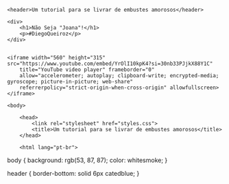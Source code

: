 <body>

    <header>Um tutorial para se livrar de embustes amorosos</header>

    <div>
        <h1>Não Seja "Joana"!</h1>
        <p>#DiegoQueiroz</p>
    </div>


    <iframe width="560" height="315" src="https://www.youtube.com/embed/YrOlI10kpK4?si=30nb33PJjkX88Y1C"
        title="YouTube video player" frameborder="0"
        allow="accelerometer; autoplay; clipboard-write; encrypted-media; gyroscope; picture-in-picture; web-share"
        referrerpolicy="strict-origin-when-cross-origin" allowfullscreen></iframe>

    <body>

        <head>
            <link rel="stylesheet" href="styles.css">
            <title>Um tutorial para se livrar de embustes amorosos</title>
        </head>

        <html lang="pt-br">
</html>








body { 
    background: rgb(53, 87, 87);
    color: whitesmoke;
}
    
header {
    border-bottom: solid 6px catedblue;
}


